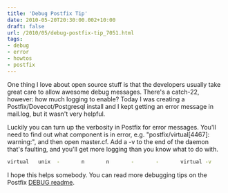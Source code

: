 ```yaml
---
title: 'Debug Postfix Tip'
date: 2010-05-20T20:30:00.002+10:00
draft: false
url: /2010/05/debug-postfix-tip_7051.html
tags: 
- debug
- error
- howtos
- postfix
---
```


One thing I love about open source stuff is that the developers usually take great care to allow awesome debug messages. There's a catch-22, however: how much logging to enable? Today I was creating a Postfix/Dovecot/Postgresql install and I kept getting an error message in mail.log, but it wasn't very helpful.

Luckily you can turn up the verbosity in Postfix for error messages. You'll need to find out what component is in error, e.g. "postfix/virtual[4467]: warning:", and then open master.cf. Add a -v to the end of the daemon that's faulting, and you'll get more logging than you know what to do with.

```bash
virtual   unix  -       n       n       -       -       virtual -v

```  
  

I hope this helps somebody. You can read more debugging tips on the Postfix [DEBUG readme](http://www.postfix.org/DEBUG_README.html).